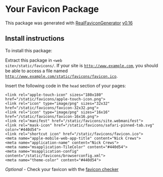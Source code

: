 # Your Favicon Package

This package was generated with [RealFaviconGenerator](https://realfavicongenerator.net/) [v0.16](https://realfavicongenerator.net/change_log#v0.16)

## Install instructions

To install this package:

Extract this package in <code>&lt;web site&gt;/static/favicons/</code>. If your site is <code>http://www.example.com</code>, you should be able to access a file named <code>http://www.example.com/static/favicons/favicon.ico</code>.

Insert the following code in the `head` section of your pages:

    <link rel="apple-touch-icon" sizes="180x180" href="/static/favicons/apple-touch-icon.png">
    <link rel="icon" type="image/png" sizes="32x32" href="/static/favicons/favicon-32x32.png">
    <link rel="icon" type="image/png" sizes="16x16" href="/static/favicons/favicon-16x16.png">
    <link rel="manifest" href="/static/favicons/site.webmanifest">
    <link rel="mask-icon" href="/static/favicons/safari-pinned-tab.svg" color="#440d54">
    <link rel="shortcut icon" href="/static/favicons/favicon.ico">
    <meta name="apple-mobile-web-app-title" content="Nick Crews">
    <meta name="application-name" content="Nick Crews">
    <meta name="msapplication-TileColor" content="#440d54">
    <meta name="msapplication-config" content="/static/favicons/browserconfig.xml">
    <meta name="theme-color" content="#440d54">

_Optional_ - Check your favicon with the [favicon checker](https://realfavicongenerator.net/favicon_checker)
